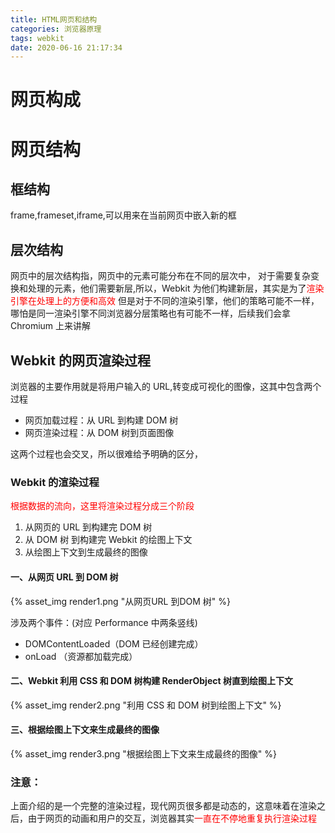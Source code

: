 ```yaml
---
title: HTML网页和结构
categories: 浏览器原理
tags: webkit
date: 2020-06-16 21:17:34
---
```


# 网页构成

# 网页结构

## 框结构

frame,frameset,iframe,可以用来在当前网页中嵌入新的框

## 层次结构

网页中的层次结构指，网页中的元素可能分布在不同的层次中，
对于需要复杂变换和处理的元素，他们需要新层,所以，Webkit 为他们构建新层，其实是为了<font color="red">渲染引擎在处理上的方便和高效</font>
但是对于不同的渲染引擎，他们的策略可能不一样，哪怕是同一渲染引擎不同浏览器分层策略也有可能不一样，后续我们会拿 Chromium 上来讲解

## Webkit 的网页渲染过程

浏览器的主要作用就是将用户输入的 URL,转变成可视化的图像，这其中包含两个过程

- 网页加载过程：从 URL 到构建 DOM 树
- 网页渲染过程：从 DOM 树到页面图像

这两个过程也会交叉，所以很难给予明确的区分，

### Webkit 的渲染过程

<font color="red">根据数据的流向，这里将渲染过程分成三个阶段</font>

1. 从网页的 URL 到构建完 DOM 树
2. 从 DOM 树 到构建完 Webkit 的绘图上下文
3. 从绘图上下文到生成最终的图像

#### 一、从网页 URL 到 DOM 树

{% asset_img render1.png "从网页URL 到DOM 树" %}

涉及两个事件：(对应 Performance 中两条竖线)

- DOMContentLoaded（DOM 已经创建完成）
- onLoad （资源都加载完成）

#### 二、Webkit 利用 CSS 和 DOM 树构建 RenderObject 树直到绘图上下文

{% asset_img render2.png "利用 CSS 和 DOM 树到绘图上下文" %}

#### 三、根据绘图上下文来生成最终的图像

{% asset_img render3.png "根据绘图上下文来生成最终的图像" %}

### 注意：

上面介绍的是一个完整的渲染过程，现代网页很多都是动态的，这意味着在渲染之后，由于网页的动画和用户的交互，浏览器其实<font color="red">一直在不停地重复执行渲染过程</font>
